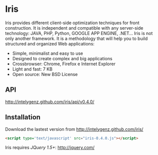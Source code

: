 # Iris

Iris provides different client-side optimization techniques for front construction. It is independent and compatible with any server-side technology: JAVA, PHP, Python, GOOGLE APP ENGINE, .NET...
Iris is not only another framework. It is a methodology that will help you to build structured and organized Web applications:

* Simple, minimalist and easy to use
* Designed to create complex and big applications
* Crossbrowser: Chrome, Firefox e Internet Explorer
* Light and fast: 7 KB
* Open source: New BSD License

## API
http://intelygenz.github.com/iris/api/v0.4.0/

## Installation

Download the lastest version from http://intelygenz.github.com/iris/

```html
<script type='text/javascript' src="iris-0.4.0.js"></script>
```

Iris requires *JQuery 1.5+*:
http://jquery.com/

